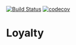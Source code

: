 [![Build Status](https://travis-ci.org/taras-alex/Loyalty.svg?branch=master)](https://travis-ci.org/taras-alex/Loyalty)
[![codecov](https://codecov.io/gh/taras-alex/sportmaster/branch/master/graph/badge.svg)](https://codecov.io/gh/taras-alex/sportmaster)
# Loyalty
